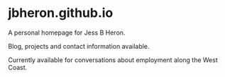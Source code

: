 jbheron.github.io
=================

A personal homepage for Jess B Heron.

Blog, projects and contact information available.

Currently available for conversations about employment along the West Coast.

